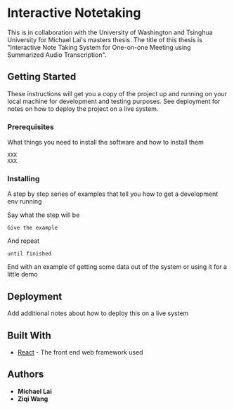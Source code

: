 # Interactive Notetaking

This is in collaboration with the University of Washington and Tsinghua University for Michael Lai's masters thesis. The title of this thesis is "Interactive Note Taking System for One-on-one Meeting using Summarized Audio Transcription".

## Getting Started

These instructions will get you a copy of the project up and running on your local machine for development and testing purposes. See deployment for notes on how to deploy the project on a live system.

### Prerequisites

What things you need to install the software and how to install them

```
XXX
XXX
```

### Installing

A step by step series of examples that tell you how to get a development env running

Say what the step will be

```
Give the example
```

And repeat

```
until finished
```

End with an example of getting some data out of the system or using it for a little demo


## Deployment

Add additional notes about how to deploy this on a live system

## Built With

* [React](https://reactjs.org/) - The front end web framework used


## Authors

* **Michael Lai**
* **Ziqi Wang**

